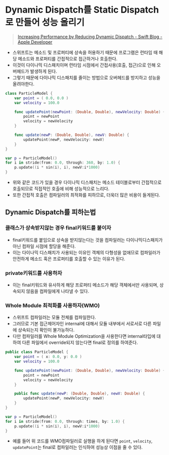 # Dynamic Dispatch를 Static Dispatch로 만들어 성능 올리기
> [Increasing Performance by Reducing Dynamic Dispatch - Swift Blog - Apple Developer](https://developer.apple.com/swift/blog/?id=27)  

* 스위프트는 메소드 및 프로퍼티에 상속을 허용하기 때문에 프로그램은 런타임 때 해당 메소드와 프로퍼티를 간접적으로 접근하거나 호출한다.
* 이것이 다이나믹 디스패치이며 런타임 시점에서 간접사용(호출, 접근)으로 인해 오버헤드가 발생하게 된다.
* 그렇기 때문에 다이나믹 디스패치를 줄이는 방법으로 오버헤드를 방지하고 성능을 올려야한다.

```swift
class ParticleModel {
	var point = ( 0.0, 0.0 )
	var velocity = 100.0

	func updatePoint(newPoint: (Double, Double), newVelocity: Double) {
		point = newPoint
		velocity = newVelocity
	}

	func update(newP: (Double, Double), newV: Double) {
		updatePoint(newP, newVelocity: newV)
	}
}

var p = ParticleModel()
for i in stride(from: 0.0, through: 360, by: 1.0) {
	p.update((i * sin(i), i), newV:i*1000)
}
```

* 위와 같은 코드가 있을 경우 다이나믹 디스패치는 메소드 테이블로부터 간접적으로 호출되므로 직접적인 호출에 비해 성능적으로 느리다.
* 또한 간접적 호출은 컴파일러의 최적화를 피하므로, 더욱더 많은 비용이 들게된다.

## Dynamic Dispatch를 피하는법
### 클래스가 상속받지않는 경우 final키워드를 붙이자
* final키워드를 붙임으로 상속을 받지않는다는 것을 컴파일러는 다이나믹디스패치가 아닌 컴파일 시점에 할당을 해준다.
* 이는 다이나믹 디스패치가 사용되는 이유인 객체의 다형성을 없애므로 컴파일러가 안전하게 메소드 혹은 프로퍼티를 호출할 수 있는 이유가 된다.

### private키워드를 사용하자
* 이는 final키워드와 유사하게 해당 프로퍼티 메소드가 해당 객체에서만 사용되며, 상속되지 않음을 컴파일에게 나타낼 수 있다.

### Whole Module 최적화를 사용하자(WMO)
* 스위프트 컴파일러는 모듈 전체를 컴파일한다.
* 그러므로 기본 접근제어자인 internal에 대해서 모듈 내부에서 서로서로 다른 파일에 상속되는지 확인이 불가능하다.
* 다만 컴파일러를 Whole Module Optimization을 사용한다면 internal타입에 대하여 다른 파일에서 override되지 않는다면 final로 정의를 하여준다.

```swift
public class ParticleModel {
	var point = ( x: 0.0, y: 0.0 )
	var velocity = 100.0

	func updatePoint(newPoint: (Double, Double), newVelocity: Double) {
		point = newPoint
		velocity = newVelocity
	}

	public func update(newP: (Double, Double), newV: Double) {
		updatePoint(newP, newVelocity: newV)
	}
}

var p = ParticleModel()
for i in stride(from: 0.0, through: times, by: 1.0) {
	p.update((i * sin(i), i), newV:i*1000)
}
```

* 예를 들어 위 코드를 WMO컴파일러로 실행을 하게 된다면 `point`, `velocity`, `updatePoint`는 final로 컴파일러는 인식하여 성능상 이점을 줄 수 있다.